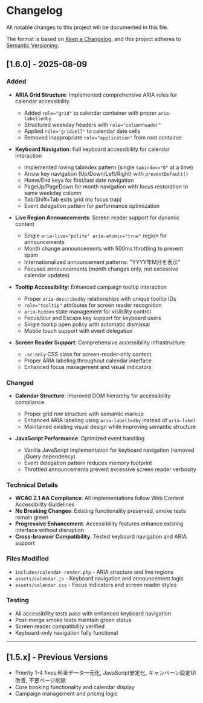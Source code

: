# Changelog

All notable changes to this project will be documented in this file.

The format is based on [Keep a Changelog](https://keepachangelog.com/en/1.0.0/),
and this project adheres to [Semantic Versioning](https://semver.org/spec/v2.0.0.html).

## [1.6.0] - 2025-08-09

### Added
- **ARIA Grid Structure**: Implemented comprehensive ARIA roles for calendar accessibility
  - Added `role="grid"` to calendar container with proper `aria-labelledby`
  - Structured weekday headers with `role="columnheader"`
  - Applied `role="gridcell"` to calendar date cells
  - Removed inappropriate `role="application"` from root container

- **Keyboard Navigation**: Full keyboard accessibility for calendar interaction
  - Implemented roving tabindex pattern (single `tabindex="0"` at a time)
  - Arrow key navigation (Up/Down/Left/Right) with `preventDefault()`
  - Home/End keys for first/last date navigation
  - PageUp/PageDown for month navigation with focus restoration to same weekday column
  - Tab/Shift+Tab exits grid (no focus trap)
  - Event delegation pattern for performance optimization

- **Live Region Announcements**: Screen reader support for dynamic content
  - Single `aria-live="polite" aria-atomic="true"` region for announcements
  - Month change announcements with 500ms throttling to prevent spam
  - Internationalized announcement patterns: "YYYY年M月を表示"
  - Focused announcements (month changes only, not excessive calendar updates)

- **Tooltip Accessibility**: Enhanced campaign tooltip interaction
  - Proper `aria-describedby` relationships with unique tooltip IDs
  - `role="tooltip"` attributes for screen reader recognition
  - `aria-hidden` state management for visibility control
  - Focus/blur and Escape key support for keyboard users
  - Single tooltip open policy with automatic dismissal
  - Mobile touch support with event delegation

- **Screen Reader Support**: Comprehensive accessibility infrastructure
  - `.sr-only` CSS class for screen-reader-only content
  - Proper ARIA labeling throughout calendar interface
  - Enhanced focus management and visual indicators

### Changed
- **Calendar Structure**: Improved DOM hierarchy for accessibility compliance
  - Proper grid row structure with semantic markup
  - Enhanced ARIA labeling using `aria-labelledby` instead of `aria-label`
  - Maintained existing visual design while improving semantic structure

- **JavaScript Performance**: Optimized event handling
  - Vanilla JavaScript implementation for keyboard navigation (removed jQuery dependency)
  - Event delegation pattern reduces memory footprint
  - Throttled announcements prevent excessive screen reader verbosity

### Technical Details
- **WCAG 2.1 AA Compliance**: All implementations follow Web Content Accessibility Guidelines
- **No Breaking Changes**: Existing functionality preserved, smoke tests remain green
- **Progressive Enhancement**: Accessibility features enhance existing interface without disruption
- **Cross-browser Compatibility**: Tested keyboard navigation and ARIA support

### Files Modified
- `includes/calendar-render.php` - ARIA structure and live regions
- `assets/calendar.js` - Keyboard navigation and announcement logic  
- `assets/calendar.css` - Focus indicators and screen reader styles

### Testing
- All accessibility tests pass with enhanced keyboard navigation
- Post-merge smoke tests maintain green status
- Screen reader compatibility verified
- Keyboard-only navigation fully functional

---

## [1.5.x] - Previous Versions
- Priority 1-4 fixes:料金データ一元化, JavaScript安定化, キャンペーン設定UI改善, 不要ページ削除
- Core booking functionality and calendar display
- Campaign management and pricing logic
